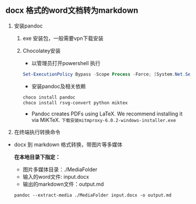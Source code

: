 docx 格式的word文档转为markdown
---------------------------------------------------

1. 安装pandoc
    1. exe 安装包，一般需要vpn下载安装
    2. Chocolatey安装
    
        * 以管理员打开powershell 执行

        ```powershell
        Set-ExecutionPolicy Bypass -Scope Process -Force; [System.Net.ServicePointManager]::SecurityProtocol = [System.Net.ServicePointManager]::SecurityProtocol -bor 3072; iex ((New-Object System.Net.WebClient).DownloadString('https://chocolatey.org/install.ps1'))
        ```
  
        * 安装pandoc及相关依赖

        ```powershell
        choco install pandoc
        choco install rsvg-convert python miktex
        ```
        * Pandoc creates PDFs using LaTeX. We recommend installing it via MiKTeX.
            `下载安装mitmproxy-6.0.2-windows-installer.exe`

2. 在终端执行转换命令
   
* docx 到 markdown 格式转换，带图片等多媒体

    **在本地目录下指定：**
    + 图片多媒体目录：./MediaFolder
    + 输入的word文件: input.docx
    + 输出的markdown文件：output.md

    `pandoc --extract-media ./MediaFolder input.docx -o output.md`

